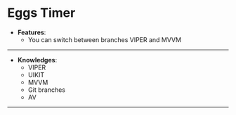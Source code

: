 # Eggs Timer

* **Features**:
    * You can switch between branches VIPER and MVVM 
___
* **Knowledges**:
  * VIPER
  * UIKIT
  * MVVM
  * Git branches
  * AV
___
